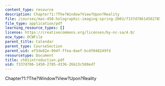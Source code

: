 ```yaml
---
content_type: resource
description: Chapter?1:?The?Window?View?Upon?Reality
file: /courses/mas-450-holographic-imaging-spring-2003/f337d78614502785d33626b13c588ed7_ch01introduction.pdf
file_type: application/pdf
learning_resource_types: []
license: https://creativecommons.org/licenses/by-nc-sa/4.0/
ocw_type: OCWFile
parent_title: Calendar
parent_type: CourseSection
parent_uid: ef5de82e-994f-ffea-6aef-bcdf048249fd
resourcetype: Document
title: ch01introduction.pdf
uid: f337d786-1450-2785-d336-26b13c588ed7
---
```

Chapter?1:?The?Window?View?Upon?Reality